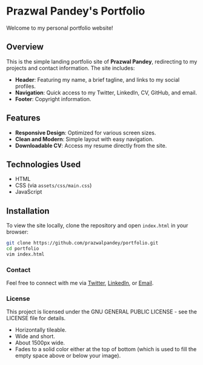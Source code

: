 # Prazwal Pandey's Portfolio

Welcome to my personal portfolio website!

## Overview

This is the simple landing portfolio site of **Prazwal Pandey**, redirecting to my projects and contact information. The site includes:

- **Header**: Featuring my name, a brief tagline, and links to my social profiles.
- **Navigation**: Quick access to my Twitter, LinkedIn, CV, GitHub, and email.
- **Footer**: Copyright information.

## Features

- **Responsive Design**: Optimized for various screen sizes.
- **Clean and Modern**: Simple layout with easy navigation.
- **Downloadable CV**: Access my resume directly from the site.

## Technologies Used

- HTML
- CSS (via `assets/css/main.css`)
- JavaScript

## Installation

To view the site locally, clone the repository and open `index.html` in your browser:

```bash
git clone https://github.com/prazwalpandey/portfolio.git
cd portfolio
vim index.html
```
### Contact
Feel free to connect with me via [Twitter](https://x.com/prazwalpandey), [LinkedIn](https://linkedin.com/in/prazwalpandey), or [Email](mailto:prazwalpandey@gmail.com).

### License
This project is licensed under the GNU GENERAL PUBLIC LICENSE - see the LICENSE file for details.

- Horizontally tileable.
- Wide and short.
- About 1500px wide.
- Fades to a solid color either at the top of bottom (which is used to fill the empty space above or below your image).


